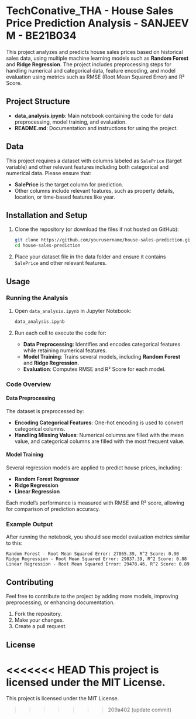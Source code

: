 # TechConative_THA - House Sales Price Prediction Analysis - SANJEEV M - BE21B034

This project analyzes and predicts house sales prices based on historical sales data, using multiple machine learning models such as **Random Forest** and **Ridge Regression**. The project includes preprocessing steps for handling numerical and categorical data, feature encoding, and model evaluation using metrics such as RMSE (Root Mean Squared Error) and R² Score.

## Project Structure

- **data_analysis.ipynb**: Main notebook containing the code for data preprocessing, model training, and evaluation.
- **README.md**: Documentation and instructions for using the project.

## Data

This project requires a dataset with columns labeled as `SalePrice` (target variable) and other relevant features including both categorical and numerical data. Please ensure that:
- **SalePrice** is the target column for prediction.
- Other columns include relevant features, such as property details, location, or time-based features like year.

## Installation and Setup

1. Clone the repository (or download the files if not hosted on GitHub):

   ```bash
   git clone https://github.com/yourusername/house-sales-prediction.git
   cd house-sales-prediction
   ```

2. Place your dataset file in the data folder and ensure it contains `SalePrice` and other relevant features.

## Usage

### Running the Analysis

1. Open `data_analysis.ipynb` in Jupyter Notebook:

   ```bash
   data_analysis.ipynb
   ```

2. Run each cell to execute the code for:
   - **Data Preprocessing**: Identifies and encodes categorical features while retaining numerical features.
   - **Model Training**: Trains several models, including **Random Forest** and **Ridge Regression**.
   - **Evaluation**: Computes RMSE and R² Score for each model.

### Code Overview

#### Data Preprocessing

The dataset is preprocessed by:
- **Encoding Categorical Features**: One-hot encoding is used to convert categorical columns.
- **Handling Missing Values**: Numerical columns are filled with the mean value, and categorical columns are filled with the most frequent value.

#### Model Training

Several regression models are applied to predict house prices, including:
- **Random Forest Regressor**
- **Ridge Regression**
- **Linear Regression**

Each model’s performance is measured with RMSE and R² score, allowing for comparison of prediction accuracy.

### Example Output

After running the notebook, you should see model evaluation metrics similar to this:

```
Random Forest - Root Mean Squared Error: 27865.39, R^2 Score: 0.90
Ridge Regression - Root Mean Squared Error: 29837.39, R^2 Score: 0.88
Linear Regression - Root Mean Squared Error: 29478.46, R^2 Score: 0.89
```

## Contributing

Feel free to contribute to the project by adding more models, improving preprocessing, or enhancing documentation. 

1. Fork the repository.
2. Make your changes.
3. Create a pull request.

## License

<<<<<<< HEAD
This project is licensed under the MIT License.
=======
This project is licensed under the MIT License.
>>>>>>> 209a402 (update commit)

